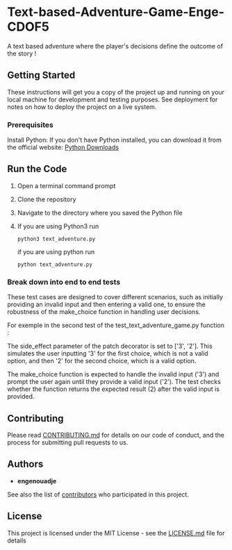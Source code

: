# Text-based-Adventure-Game-Enge-CDOF5

A text based adventure where the player's decisions define the outcome of the story !

## Getting Started

These instructions will get you a copy of the project up and running on your local machine for development and testing purposes. See deployment for notes on how to deploy the project on a live system.

### Prerequisites

Install Python:
If you don't have Python installed, you can download it from the official website: [Python Downloads](https://www.python.org/downloads/)


## Run the Code


1. Open a terminal command prompt

2. Clone the repository

3. Navigate to the directory where you saved the Python file 

4. If you are using Python3 run
   ```
   python3 text_adventure.py
   ```
   if you are using python run
   ```
   python text_adventure.py
   ```

### Break down into end to end tests

These test cases are designed to cover different scenarios, such as initially providing an invalid input and then entering a valid one, to ensure the robustness of the make_choice function in handling user decisions.

For exemple in the second test of the test_text_adventure_game.py function : 

The side_effect parameter of the patch decorator is set to ['3', '2']. This simulates the user inputting '3' for the first choice, which is not a valid option, and then '2' for the second choice, which is a valid option.

The make_choice function is expected to handle the invalid input ('3') and prompt the user again until they provide a valid input ('2'). The test checks whether the function returns the expected result (2) after the valid input is provided.


## Contributing

Please read [CONTRIBUTING.md](https://github.com/engenouadje/Text-based-Adventure-Game-Enge-CDOF5/blob/main/CONTRIBUTING.md) for details on our code of conduct, and the process for submitting pull requests to us.


## Authors

* **engenouadje** 

See also the list of [contributors](https://github.com/engenouadje/Text-based-Adventure-Game-Enge-CDOF5/graphs/contributors) who participated in this project.

## License


This project is licensed under the MIT License - see the [LICENSE.md](LICENSE.md) file for details
